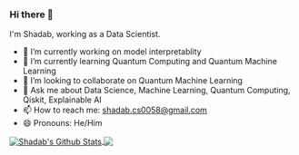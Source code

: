 ### Hi there 👋

I'm Shadab, working as a Data Scientist.

- 🔭 I’m currently working on model interpretablity 
- 🌱 I’m currently learning Quantum Computing and Quantum Machine Learning
- 👯 I’m looking to collaborate on Quantum Machine Learning
- 💬 Ask me about Data Science, Machine Learning, Quantum Computing, Qiskit, Explainable AI
- 📫 How to reach me: shadab.cs0058@gmail.com
- 😄 Pronouns: He/Him


<a href="https://github.com/shadab-entrepreneur/github-readme-stats">
  <img align="center" src="https://readme-stats-github.vercel.app/api?username=shadab-entrepreneur&show_icons=true&include_all_commits=true&count_private=true&theme=radical" alt="Shadab's Github Stats" />
</a>
<a href="https://github.com/shadab-entrepreneur/github-readme-stats">
  <img align="center" src="https://readme-stats-github.vercel.app/api/top-langs/?username=shadab-entrepreneur&layout=compact&theme=radical&show_icons=true&count_private=true" />
</a>
